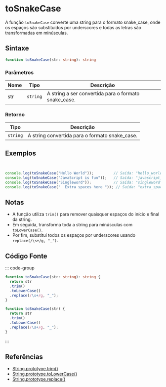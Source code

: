 # toSnakeCase

A função `toSnakeCase` converte uma string para o formato snake_case, onde os espaços são substituídos por underscores e todas as letras são transformadas em minúsculas.

## Sintaxe

```typescript
function toSnakeCase(str: string): string
```

### Parâmetros

| Nome  | Tipo     | Descrição                                          |
|-------|----------|----------------------------------------------------|
| str   | `string` | A string a ser convertida para o formato snake_case. |

### Retorno

| Tipo    | Descrição                                      |
|---------|------------------------------------------------|
| `string` | A string convertida para o formato snake_case.  |

## Exemplos

```typescript


console.log(toSnakeCase("Hello World"));         // Saída: "hello_world"
console.log(toSnakeCase("JavaScript is fun"));   // Saída: "javascript_is_fun"
console.log(toSnakeCase("Singleword"));          // Saída: "singleword"
console.log(toSnakeCase("  Extra spaces here ")); // Saída: "extra_spaces_here"
```

## Notas

- A função utiliza `trim()` para remover quaisquer espaços do início e final da string.
- Em seguida, transforma toda a string para minúsculas com `toLowerCase()`.
- Por fim, substitui todos os espaços por underscores usando `replace(/\s+/g, "_")`.

## Código Fonte

::: code-group
```typescript
function toSnakeCase(str: string): string {
  return str
  .trim()
  .toLowerCase()
  .replace(/\s+/g, "_");
}
```

```javascript
function toSnakeCase(str) {
  return str
  .trim()
  .toLowerCase()
  .replace(/\s+/g, "_");
}
```
::: 

## Referências

- [String.prototype.trim()](https://developer.mozilla.org/pt-BR/docs/Web/JavaScript/Reference/Global_Objects/String/trim)
- [String.prototype.toLowerCase()](https://developer.mozilla.org/pt-BR/docs/Web/JavaScript/Reference/Global_Objects/String/toLowerCase)
- [String.prototype.replace()](https://developer.mozilla.org/pt-BR/docs/Web/JavaScript/Reference/Global_Objects/String/replace)